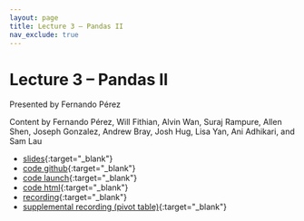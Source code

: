 ```yaml
---
layout: page
title: Lecture 3 – Pandas II
nav_exclude: true
---
```


# Lecture 3 – Pandas II

Presented by Fernando Pérez

Content by Fernando Pérez, Will Fithian, Alvin Wan, Suraj Rampure, Allen Shen, Joseph Gonzalez, Andrew Bray, Josh Hug, Lisa Yan, Ani Adhikari, and Sam Lau

- [slides](https://docs.google.com/presentation/d/1Sx67xIHAv-SbZoRnoixxwBdHaek91LHBKBArzk3Y3yw/edit?usp=sharing){:target="_blank"}
- [code github](https://github.com/DS-100/fa22/blob/main/lec/lec03){:target="_blank"}
- [code launch](https://data100.datahub.berkeley.edu/hub/user-redirect/git-pull?repo=https%3A%2F%2Fgithub.com%2FDS-100%2Ffa22&branch=main&urlpath=lab%2Ftree%2Ffa22%2Flec%2Flec03%2F03-pandas-ii.ipynb){:target="_blank"}
- [code html](../../resources/assets/lectures/lec03/03-pandas-ii.html){:target="_blank"}
- [recording](https://bcourses.berkeley.edu/courses/1518286/external_tools/78985){:target="_blank"}
- [supplemental recording (pivot table)](https://youtu.be/IKkdllmBLzE?t=3741){:target="_blank"}
